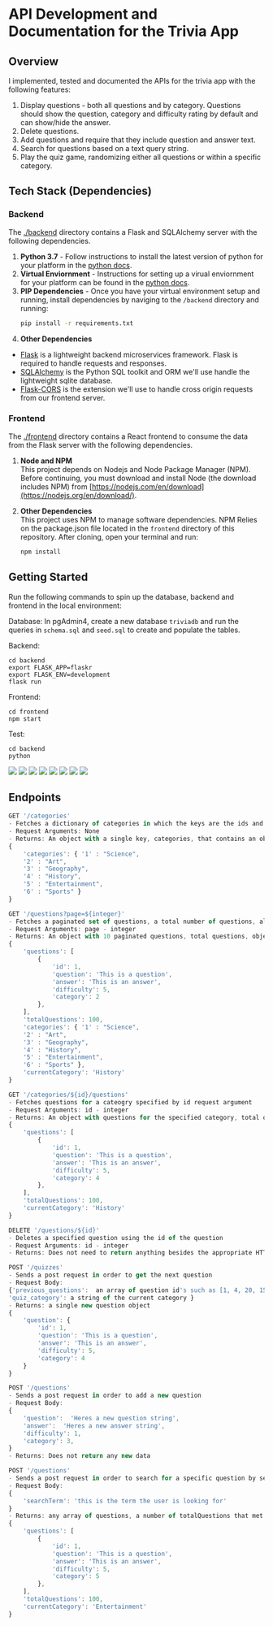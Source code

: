 # API Development and Documentation for the Trivia App

## Overview

I implemented, tested and documented the APIs for the trivia app with the following features:

1. Display questions - both all questions and by category. Questions should show the question, category and difficulty rating by default and can show/hide the answer.
2. Delete questions.
3. Add questions and require that they include question and answer text.
4. Search for questions based on a text query string.
5. Play the quiz game, randomizing either all questions or within a specific category.

## Tech Stack (Dependencies)
### Backend
The [./backend](https://github.com/iDataist/trivia_api/tree/main/backend) directory contains a Flask and SQLAlchemy server with the following dependencies. 
1. **Python 3.7** - Follow instructions to install the latest version of python for your platform in the [python docs](https://docs.python.org/3/using/unix.html#getting-and-installing-the-latest-version-of-python).
2. **Virtual Enviornment** - Instructions for setting up a virual enviornment for your platform can be found in the [python docs](https://packaging.python.org/guides/installing-using-pip-and-virtual-environments/).
3. **PIP Dependencies** - Once you have your virtual environment setup and running, install dependencies by naviging to the `/backend` directory and running:
    ```bash
    pip install -r requirements.txt
    ```
4. **Other Dependencies**
 - [Flask](http://flask.pocoo.org/)  is a lightweight backend microservices framework. Flask is required to handle requests and responses.
 - [SQLAlchemy](https://www.sqlalchemy.org/) is the Python SQL toolkit and ORM we'll use handle the lightweight sqlite database. 
 - [Flask-CORS](https://flask-cors.readthedocs.io/en/latest/#) is the extension we'll use to handle cross origin requests from our frontend server. 
### Frontend
The [./frontend](hhttps://github.com/iDataist/trivia_api/tree/main/frontend) directory contains a React frontend to consume the data from the Flask server with the following dependencies.
1. **Node and NPM**<br>
This project depends on Nodejs and Node Package Manager (NPM). Before continuing, you must download and install Node (the download includes NPM) from [https://nodejs.com/en/download](https://nodejs.org/en/download/).

2. **Other Dependencies**<br>
This project uses NPM to manage software dependencies. NPM Relies on the package.json file located in the `frontend` directory of this repository. After cloning, open your terminal and run:
    ```bash
    npm install
    ```
## Getting Started
Run the following commands to spin up the database, backend and frontend in the local environment:

Database: In pgAdmin4, create a new database `triviadb` and run the queries in `schema.sql` and `seed.sql` to create and populate the tables. 

Backend:
```
cd backend
export FLASK_APP=flaskr
export FLASK_ENV=development
flask run
```
Frontend:
```
cd frontend
npm start
```
Test:
```
cd backend
python 
```
![](screenshots/database.png)
![](screenshots/1.png)
![](screenshots/2.png)
![](screenshots/3.png)
![](screenshots/4.png)
![](screenshots/5.png)
![](screenshots/6.png)
![](screenshots/7.png)

## Endpoints
```js
GET '/categories'
- Fetches a dictionary of categories in which the keys are the ids and the value is the corresponding string of the category
- Request Arguments: None
- Returns: An object with a single key, categories, that contains an object of id: category_string key:value pairs. 
{
    'categories': { '1' : "Science",
    '2' : "Art",
    '3' : "Geography",
    '4' : "History",
    '5' : "Entertainment",
    '6' : "Sports" }
}
```


```js
GET '/questions?page=${integer}'
- Fetches a paginated set of questions, a total number of questions, all categories and current category string. 
- Request Arguments: page - integer
- Returns: An object with 10 paginated questions, total questions, object including all categories, and current category string
{
    'questions': [
        {
            'id': 1,
            'question': 'This is a question',
            'answer': 'This is an answer', 
            'difficulty': 5,
            'category': 2
        },
    ],
    'totalQuestions': 100,
    'categories': { '1' : "Science",
    '2' : "Art",
    '3' : "Geography",
    '4' : "History",
    '5' : "Entertainment",
    '6' : "Sports" },
    'currentCategory': 'History'
}
```

```js
GET '/categories/${id}/questions'
- Fetches questions for a cateogry specified by id request argument 
- Request Arguments: id - integer
- Returns: An object with questions for the specified category, total questions, and current category string 
{
    'questions': [
        {
            'id': 1,
            'question': 'This is a question',
            'answer': 'This is an answer', 
            'difficulty': 5,
            'category': 4
        },
    ],
    'totalQuestions': 100,
    'currentCategory': 'History'
}
```

```js
DELETE '/questions/${id}'
- Deletes a specified question using the id of the question
- Request Arguments: id - integer
- Returns: Does not need to return anything besides the appropriate HTTP status code. Optionally can return the id of the question. If you are able to modify the frontend, you can have it remove the question using the id instead of refetching the questions. 
```

```js
POST '/quizzes'
- Sends a post request in order to get the next question 
- Request Body: 
{'previous_questions':  an array of question id's such as [1, 4, 20, 15]
'quiz_category': a string of the current category }
- Returns: a single new question object 
{
    'question': {
        'id': 1,
        'question': 'This is a question',
        'answer': 'This is an answer', 
        'difficulty': 5,
        'category': 4
    }
}
```

```js
POST '/questions'
- Sends a post request in order to add a new question
- Request Body: 
{
    'question':  'Heres a new question string',
    'answer':  'Heres a new answer string',
    'difficulty': 1,
    'category': 3,
}
- Returns: Does not return any new data
```

```js
POST '/questions'
- Sends a post request in order to search for a specific question by search term 
- Request Body: 
{
    'searchTerm': 'this is the term the user is looking for'
}
- Returns: any array of questions, a number of totalQuestions that met the search term and the current category string 
{
    'questions': [
        {
            'id': 1,
            'question': 'This is a question',
            'answer': 'This is an answer', 
            'difficulty': 5,
            'category': 5
        },
    ],
    'totalQuestions': 100,
    'currentCategory': 'Entertainment'
}
```
